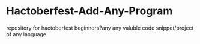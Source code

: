 # Hactoberfest-Add-Any-Program
repository for hactoberfest beginners?any any valuble code snippet/project of any language
